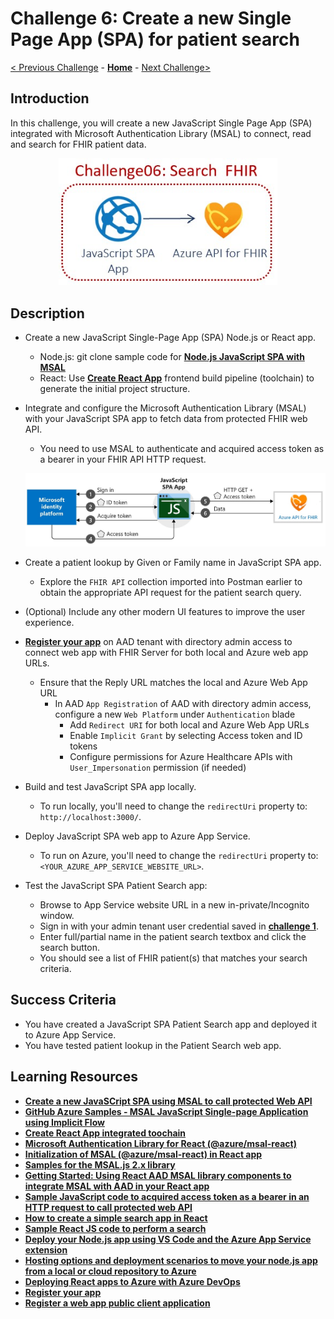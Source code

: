 # Challenge 6: Create a new Single Page App (SPA) for patient search

[< Previous Challenge](./Challenge05.md) - **[Home](../readme.md)** - [Next Challenge>](./Challenge07.md)

## Introduction

In this challenge, you will create a new JavaScript Single Page App (SPA) integrated with Microsoft Authentication Library (MSAL) to connect, read and search for FHIR patient data.

<center><img src="../images/challenge06-architecture.jpg" width="350"></center>

## Description

- Create a new JavaScript Single-Page App (SPA) Node.js or React app.
  - Node.js: git clone sample code for **[Node.js JavaScript SPA with MSAL](https://docs.microsoft.com/en-us/azure/active-directory/develop/tutorial-v2-javascript-spa)** 
  - React: Use **[Create React App](https://reactjs.org/docs/create-a-new-react-app.html#create-react-app)** frontend build pipeline (toolchain) to generate the initial project structure.

- Integrate and configure the Microsoft Authentication Library (MSAL) with your JavaScript SPA app to fetch data from protected FHIR web API.
  
    - You need to use MSAL to authenticate and acquired access token as a bearer in your FHIR API HTTP request.

    ![JavaScript SPA App - Implicit Flow](../images/JavaScriptSPA-ImplicitFlow.jpg)

- Create a patient lookup by Given or Family name in JavaScript SPA app.
  - Explore the `FHIR API` collection imported into Postman earlier to obtain the appropriate API request for the patient search query.

- (Optional) Include any other modern UI features to improve the user experience.
- **[Register your app](https://docs.microsoft.com/en-us/azure/active-directory/develop/tutorial-v2-javascript-spa#register-your-application)** on AAD tenant with directory admin access to connect web app with FHIR Server for both local and Azure web app URLs.
  - Ensure that the Reply URL matches the local and Azure Web App URL
    - In AAD `App Registration` of AAD with directory admin access, configure a new `Web Platform` under `Authentication` blade
        - Add `Redirect URI` for both local and Azure Web App URLs
        - Enable `Implicit Grant` by selecting Access token and ID tokens
        - Configure permissions for Azure Healthcare APIs with `User_Impersonation` permission (if needed)

- Build and test JavaScript SPA app locally.
  - To run locally, you'll need to change the `redirectUri` property to: `http://localhost:3000/`.
- Deploy JavaScript SPA web app to Azure App Service.
  - To run on Azure, you'll need to change the `redirectUri` property to: `<YOUR_AZURE_APP_SERVICE_WEBSITE_URL>`.
- Test the JavaScript SPA Patient Search app:
  - Browse to App Service website URL in a new in-private/Incognito window.
  - Sign in with your admin tenant user credential saved in **[challenge 1](./Challenge01.md)**.
  - Enter full/partial name in the patient search textbox and click the search button.
  - You should see a list of FHIR patient(s) that matches your search criteria.

## Success Criteria
- You have created a JavaScript SPA Patient Search app and deployed it to Azure App Service.
- You have tested patient lookup in the Patient Search web app.

## Learning Resources

- **[Create a new JavaSCript SPA using MSAL to call protected Web API](https://docs.microsoft.com/en-us/azure/active-directory/develop/tutorial-v2-javascript-spa)**
- **[GitHub Azure Samples - MSAL JavaScript Single-page Application using Implicit Flow](https://github.com/Azure-Samples/active-directory-javascript-graphapi-v2/)**
- **[Create React App integrated toochain](https://reactjs.org/docs/create-a-new-react-app.html#create-react-app)**
- **[Microsoft Authentication Library for React (@azure/msal-react)](https://www.npmjs.com/package/@azure/msal-react)**
- **[Initialization of MSAL (@azure/msal-react) in React app](https://github.com/AzureAD/microsoft-authentication-library-for-js/blob/dev/lib/msal-browser/docs/initialization.md)**
- **[Samples for the MSAL.js 2.x library](https://github.com/AzureAD/microsoft-authentication-library-for-js/blob/dev/lib/msal-browser/README.md#advanced-topics)**
- **[Getting Started: Using React AAD MSAL library components to integrate MSAL with AAD in your React app](https://www.npmjs.com/package/react-aad-msal#checkered_flag-getting-started)**
- **[Sample JavaScript code to acquired access token as a bearer in an HTTP request to call protected web API](https://docs.microsoft.com/en-us/azure/active-directory/develop/scenario-spa-call-api?tabs=javascript#call-a-web-api)**
- **[How to create a simple search app in React](https://medium.com/developer-circle-kampala/how-to-create-a-simple-search-app-in-react-df3cf55927f5)**
- **[Sample React JS code to perform a search](https://github.com/lytes20/meal-search-app)**
- **[Deploy your Node.js app using VS Code and the Azure App Service extension](https://docs.microsoft.com/en-us/azure/app-service/quickstart-nodejs?pivots=platform-linux#deploy-to-azure)**
- **[Hosting options and deployment scenarios to move your node.js app from a local or cloud repository to Azure](https://docs.microsoft.com/en-us/azure/developer/javascript/how-to/deploy-web-app)**
- **[Deploying React apps to Azure with Azure DevOps](https://devblogs.microsoft.com/premier-developer/deploying-react-apps-to-azure-with-azure-devops/)**
- **[Register your app](https://docs.microsoft.com/en-us/azure/active-directory/develop/tutorial-v2-javascript-spa#register-your-application)**
- **[Register a web app public client application](https://docs.microsoft.com/en-us/azure/healthcare-apis/tutorial-web-app-public-app-reg#connect-with-web-app)**